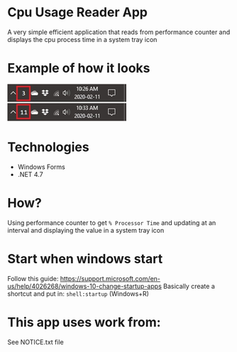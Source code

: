 # Cpu Usage Reader App
A very simple efficient application that reads from performance counter and displays the cpu process time in a system tray icon

# Example of how it looks
![alt text](https://raw.githubusercontent.com/jonwolfdev/Cpu_Usage_Reader_App/master/screenshot.jpg)

# Technologies
- Windows Forms
- .NET 4.7

# How?
Using performance counter to get `% Processor Time` and updating at an interval and displaying the value in a system tray icon

# Start when windows start
Follow this guide: https://support.microsoft.com/en-us/help/4026268/windows-10-change-startup-apps
Basically create a shortcut and put in: `shell:startup` (Windows+R)

# This app uses work from:
See NOTICE.txt file